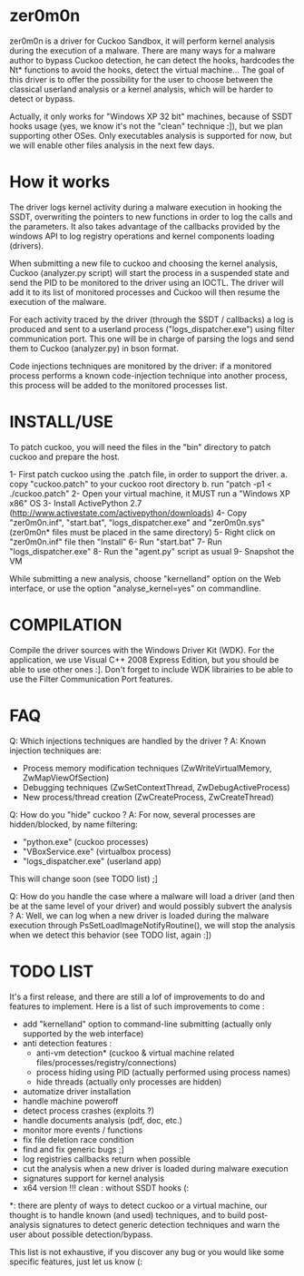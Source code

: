 zer0m0n
=======

zer0m0n is a driver for Cuckoo Sandbox, it will perform kernel analysis during the execution of a malware. There are many ways for a malware author to bypass Cuckoo detection, he can detect the hooks, hardcodes the Nt* functions to avoid the hooks, detect the virtual machine... The goal of this driver is to offer the possibility for the user to choose between the classical userland analysis or a kernel analysis, which will be harder to detect or bypass.

Actually, it only works for "Windows XP 32 bit" machines, because of SSDT hooks usage (yes, we know it's not the "clean" technique :]), but we plan supporting other OSes. Only executables analysis is supported for now, but we will enable other files analysis in the next few days.

How it works
============

The driver logs kernel activity during a malware execution in hooking the SSDT, overwriting the pointers to new functions in order to log the calls and the parameters.
It also takes advantage of the callbacks provided by the windows API to log registry operations and kernel components loading (drivers).

When submitting a new file to cuckoo and choosing the kernel analysis, Cuckoo (analyzer.py script) will start the process in a suspended state and send the PID to be monitored to the driver using an IOCTL. The driver will add it to its list of monitored processes and Cuckoo will then resume the execution of the malware.

For each activity traced by the driver (through the SSDT / callbacks) a log is produced and sent to a userland process ("logs_dispatcher.exe") using filter communication port. This one will be in charge of parsing the logs and send them to Cuckoo (analyzer.py) in bson format.

Code injections techniques are monitored by the driver: if a monitored process performs a known code-injection technique into another process, this process will be added to the monitored processes list.

INSTALL/USE
===========

To patch cuckoo, you will need the files in the "bin" directory to patch cuckoo and prepare the host.

1- First patch cuckoo using the .patch file, in order to support the driver.
	a. copy "cuckoo.patch" to your cuckoo root directory
	b. run "patch -p1 < ./cuckoo.patch"
2- Open your virtual machine, it MUST run a "Windows XP x86" OS
3- Install ActivePython 2.7 (http://www.activestate.com/activepython/downloads)
4- Copy "zer0m0n.inf", "start.bat", "logs_dispatcher.exe" and "zer0m0n.sys" (zer0m0n* files must be placed in the same directory)
5- Right click on "zer0m0n.inf" file then "Install"
6- Run "start.bat"
7- Run "logs_dispatcher.exe"
8- Run the "agent.py" script as usual
9- Snapshot the VM

While submitting a new analysis, choose "kernelland" option on the Web interface, or use the option "analyse_kernel=yes" on commandline.

COMPILATION
===========

Compile the driver sources with the Windows Driver Kit (WDK).
For the application, we use Visual C++ 2008 Express Edition, but you should be able to use other ones :]. Don't forget to include WDK librairies to be able to use the Filter Communication Port features.

FAQ
===

Q: Which injections techniques are handled by the driver ?
A: Known injection techniques are:
- Process memory modification techniques (ZwWriteVirtualMemory, ZwMapViewOfSection)
- Debugging techniques (ZwSetContextThread, ZwDebugActiveProcess)
- New process/thread creation (ZwCreateProcess, ZwCreateThread)

Q: How do you "hide" cuckoo ?
A: For now, several processes are hidden/blocked, by name filtering:
- "python.exe" (cuckoo processes)
- "VBoxService.exe" (virtualbox process)
- "logs_dispatcher.exe" (userland app)

This will change soon (see TODO list) ;]

Q: How do you handle the case where a malware will load a driver (and then be at the same level of your driver) and would possibly subvert the analysis ?
A: Well, we can log when a new driver is loaded during the malware execution through PsSetLoadImageNotifyRoutine(), we will stop the analysis when we detect this behavior (see TODO list, again :])

TODO LIST
=========

It's a first release, and there are still a lof of improvements to do and features to implement.
Here is a list of such improvements to come :

- add "kernelland" option to command-line submitting (actually only supported by the web interface)
- anti detection features :
 	+ anti-vm detection* (cuckoo & virtual machine related files/processes/registry/connections)
	+ process hiding using PID (actually performed using process names)
	+ hide threads (actually only processes are hidden)
- automatize driver installation
- handle machine poweroff
- detect process crashes (exploits ?)
- handle documents analysis (pdf, doc, etc.)
- monitor more events / functions
- fix file deletion race condition
- find and fix generic bugs ;]
- log registries callbacks return when possible
- cut the analysis when a new driver is loaded during malware execution
- signatures support for kernel analysis
- x64 version !!! clean : without SSDT hooks (:

*: there are plenty of ways to detect cuckoo or a virtual machine, our thought is to handle known (and used) techniques, and to build post-analysis signatures to detect generic detection techniques and warn the user about possible detection/bypass.

This list is not exhaustive, if you discover any bug or you would like some specific features, just let us know (: 
